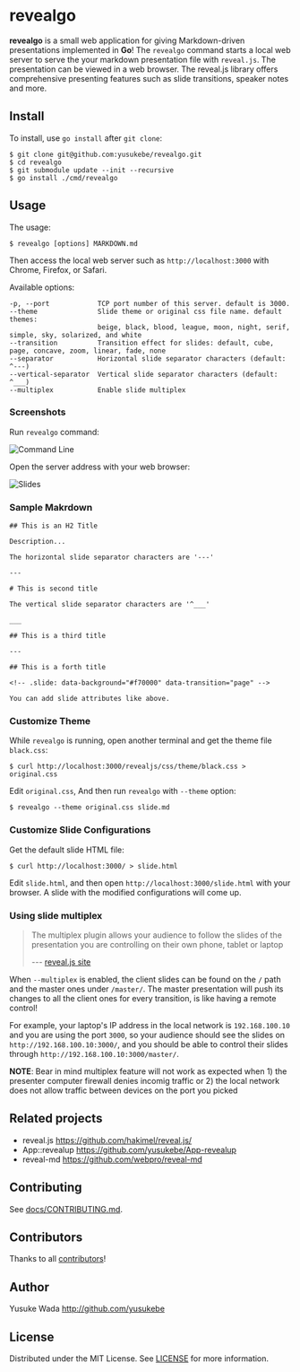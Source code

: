 # revealgo

**revealgo** is a small web application for giving Markdown-driven presentations implemented in **Go**! The `revealgo` command starts a local web server to serve the your markdown presentation file with `reveal.js`. The presentation can be viewed in a web browser. The reveal.js library offers comprehensive presenting features such as slide transitions, speaker notes and more.

## Install

To install, use `go install` after `git clone`:

```
$ git clone git@github.com:yusukebe/revealgo.git
$ cd revealgo
$ git submodule update --init --recursive
$ go install ./cmd/revealgo
```

## Usage

The usage:

```
$ revealgo [options] MARKDOWN.md
```

Then access the local web server such as `http://localhost:3000` with Chrome, Firefox, or Safari.

Available options:

```text
-p, --port            TCP port number of this server. default is 3000.
--theme               Slide theme or original css file name. default themes:
                      beige, black, blood, league, moon, night, serif, simple, sky, solarized, and white
--transition          Transition effect for slides: default, cube, page, concave, zoom, linear, fade, none
--separator           Horizontal slide separator characters (default: ^---)
--vertical-separator  Vertical slide separator characters (default: ^___)
--multiplex           Enable slide multiplex
```

### Screenshots

Run `revealgo` command:

![Command Line](https://cloud.githubusercontent.com/assets/10682/12741641/b5afb504-c9c1-11e5-94d6-c364912cfcc2.png)

Open the server address with your web browser:

![Slides](https://cloud.githubusercontent.com/assets/10682/12741672/f9cda548-c9c1-11e5-9c21-fcaf1af3cdf4.png)

### Sample Makrdown

```text
## This is an H2 Title

Description...

The horizontal slide separator characters are '---'

---

# This is second title

The vertical slide separator characters are '^___'

___

## This is a third title

---

## This is a forth title

<!-- .slide: data-background="#f70000" data-transition="page" -->

You can add slide attributes like above.
```

### Customize Theme

While `revealgo` is running, open another terminal and get the theme file `black.css`:

```
$ curl http://localhost:3000/revealjs/css/theme/black.css > original.css
```

Edit `original.css`, And then run `revealgo` with `--theme` option:

```
$ revealgo --theme original.css slide.md
```

### Customize Slide Configurations

Get the default slide HTML file:

```
$ curl http://localhost:3000/ > slide.html
```

Edit `slide.html`, and then open `http://localhost:3000/slide.html` with your browser. A slide with the modified configurations will come up.

### Using slide multiplex

> The multiplex plugin allows your audience to follow the slides of the
> presentation you are controlling on their own phone, tablet or laptop
>
> --- [reveal.js site](https://revealjs.com/multiplex/)

When `--multiplex` is enabled, the client slides can be found on the `/` path and
the master ones under `/master/`. The master presentation will push its changes
to all the client ones for every transition, is like having a remote control!

For example, your laptop's IP address in the local network is `192.168.100.10`
and you are using the port `3000`, so your audience should see the slides on
`http://192.168.100.10:3000/`, and you should be able to control their slides
through `http://192.168.100.10:3000/master/`.

**NOTE**: Bear in mind multiplex feature will not work as expected when 1) the
presenter computer firewall denies incomig traffic or 2) the local network
does not allow traffic between devices on the port you picked

## Related projects

- reveal.js <https://github.com/hakimel/reveal.js/>
- App::revealup <https://github.com/yusukebe/App-revealup>
- reveal-md <https://github.com/webpro/reveal-md>

## Contributing

See [docs/CONTRIBUTING.md](./docs/CONTRIBUTING.md).

## Contributors

Thanks to all [contributors](https://github.com/yusukebe/revealgo/graphs/contributors)!

## Author

Yusuke Wada <http://github.com/yusukebe>

## License

Distributed under the MIT License. See [LICENSE](LICENSE) for more information.

